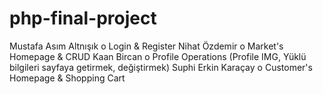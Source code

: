 # php-final-project
Mustafa Asım Altnışık
o Login & Register
Nihat Özdemir
o Market's Homepage & CRUD
Kaan Bircan
o Profile Operations (Profile IMG, Yüklü bilgileri sayfaya getirmek, değiştirmek)
Suphi Erkin Karaçay
o Customer's Homepage & Shopping Cart
